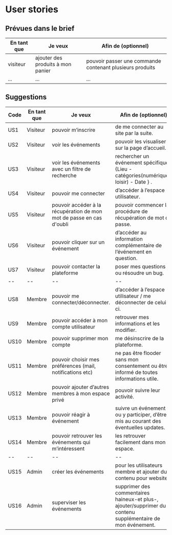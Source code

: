 # User stories

## Prévues dans le brief

| En tant que | Je veux | Afin de (optionnel) |
|--|--|--|
| visiteur | ajouter des produits à mon panier | pouvoir passer une commande contenant plusieurs produits |
| ... | ... | ... |

## Suggestions

|Code| En tant que | Je veux | Afin de (optionnel) |
|--|--|--|--|
|US1| Visiteur | pouvoir m’inscrire |  de me connecter au site par la suite.|
|US2| Visiteur | voir les événements |  pouvoir les visualiser sur la page d’accueil.|
|US3| Visiteur | voir les événements avec un filtre de recherche | rechercher un événement spécifique {Lieu - catégories(numérique-loisir) - Date }  .|
|US4| Visiteur | pouvoir me connecter | d’accéder à l’espace utilisateur.|
|US5| Visiteur | pouvoir accéder à la récupération de mon mot de passe en cas d'oubli | pouvoir commencer la procédure de récupération de mot de passe.
|US6| Visiteur | pouvoir cliquer sur un événement | d’accéder au information complémentaire de l’événement en question.|
|US7| Visiteur | pouvoir contacter la plateforme | poser mes questions ou résoudre un bug.
|--|--|--|--|
|US8| Membre | pouvoir me connecter/déconnecter. | d’accéder à l’espace utilisateur / me déconnecter de celui ci.|
|US9| Membre | pouvoir accéder à mon compte utilisateur | retrouver mes informations et les modifier.|
|US10| Membre | pouvoir supprimer mon compte | me désinscrire de la plateforme.|
|US11| Membre | pouvoir choisir mes préférences (mail, notifications etc) | ne pas être flooder sans mon consentement ou être informé de toutes informations utile.|
|US12| Membre | pouvoir ajouter d’autres membres à mon espace privé | pouvoir suivre leur activité.|
|US13| Membre | pouvoir réagir à événement | suivre un événement ou y participer, d’être mis au courant des éventuelles updates.|
|US14| Membre | pouvoir retrouver les événements qui m’intéressent | les retrouver facilement dans mon espace.|
|--|--|--|--|
|US15| Admin | créer les événements | pour les utilisateurs membre et ajouter du contenu pour website|
|US16| Admin | superviser les événements | supprimer des commentaires haineux-et plus-, ajouter/supprimer du contenu supplémentaire de mon événement.|

